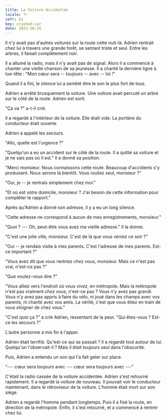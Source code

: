 ```yaml
---
title: La Voiture Accidentée
locale: fr
cefr: b1
key: crashed-car
date: 2023-10-25
---
```


Il n'y avait pas d'autres voitures sur la route cette nuit-là. Adrien rentrait chez lui à travers une grande forêt, se sentant triste et seul. Entre les arbres, il faisait complètement noir.

Il a allumé la radio, mais il n'y avait pas de signal. Alors il a commencé à chanter une vieille chanson de sa jeunesse. Il a chanté la dernière ligne à tue-tête : "Mon cœur sera -- toujours -- avec -- toi !"

Quand il a fini, le silence lui a semblé être le son le plus fort de tous.

Adrien a arrêté brusquement la voiture. Une voiture avait percuté un arbre sur le côté de la route. Adrien est sorti.

"Ça va ?" a-t-il crié.

Il a regardé à l'intérieur de la voiture. Elle était vide. La portière du conducteur était ouverte.

Adrien a appelé les secours.

"Allo, quelle est l'urgence ?"

"Quelqu'un a eu un accident sur le côté de la route. Il a quitté sa voiture et je ne sais pas où il est." Il a donné sa position.

"Merci monsieur. Nous connaissons cette route. Beaucoup d'accidents s'y produisent. Nous serons là bientôt. Vous rouliez seul, monsieur ?"

"Oui, je -- je rentrais simplement chez moi."

"Et où est votre domicile, monsieur ? J'ai besoin de cette information pour compléter le rapport."

Après qu'Adrien a donné son adresse, il y a eu un long silence.

"Cette adresse ne correspond à aucun de mes enregistrements, monsieur."

"Quoi ? --- Oh, peut-être vous avez ma vieille adresse." Il la donne.

"C'est une jolie ville, monsieur. C'est de là que vous veniez ce soir ?"

"Oui -- je rendais visite à mes parents. C'est l'adresse de mes parents. Est-ce important ?"

"Vous avez dit que vous rentriez *chez vous*, monsieur. Mais ce n'est pas vrai, n'est-ce pas ?"

"Que voulez-vous dire ?"

"Vous alliez vers l'endroit où vous *vivez*, en métropole. Mais la métropole n'est pas vraiment *chez vous*, n'est-ce pas ? Vous n'y avez pas grandi. Vous n'y avez pas appris à faire du vélo, ni joué dans les champs avec vos parents, ni chanté avec vos amis. La vérité, c'est que vous étiez en train de vous *éloigner de* chez vous."

"C'est quoi ça ?" a crié Adrien, ressentant de la peur. "Qui êtes-vous ? Est-ce les secours ?"

L'autre personne a mis fin à l'appel.

Adrien était terrifié. Qu'est-ce qui se passait ? Il a regardé tout autour de lui. Quelqu'un l'observait-il ? Mais il était toujours seul dans l'obscurité.

Puis, Adrien a entendu un son qui l'a fait geler sur place.

“--- cœur sera toujours avec --- cœur sera toujours avec ---”

C'était la radio cassée de la voiture accidentée. Adrien s'est retourné rapidement. Il a regardé la voiture de nouveau. Il pouvait voir le conducteur maintenant, dans le rétroviseur de la voiture. L'homme était mort sur son siège.

Adrien a regardé l'homme pendant longtemps. Puis il a fixé la route, en direction de la métropole. Enfin, il s'est retourné, et a commencé à rentrer chez lui.